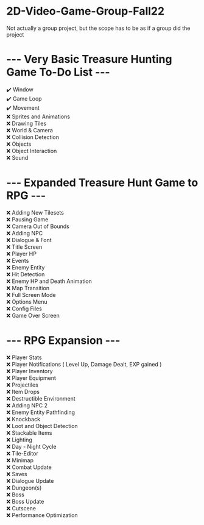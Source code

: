 # 2D-Video-Game-Group-Fall22
Not actually a group project, but the scope has to be as if a group did the project

# --- Very Basic Treasure Hunting Game To-Do List ---
:heavy_check_mark: Window  
:heavy_check_mark: Game Loop  
:heavy_check_mark: Movement  
:x: Sprites and Animations  
:x: Drawing Tiles  
:x: World & Camera  
:x: Collision Detection  
:x: Objects  
:x: Object Interaction  
:x: Sound   

# --- Expanded Treasure Hunt Game to RPG ---
:x: Adding New Tilesets  
:x: Pausing Game  
:x: Camera Out of Bounds  
:x: Adding NPC  
:x: Dialogue & Font  
:x: Title Screen  
:x: Player HP  
:x: Events  
:x: Enemy Entity  
:x: Hit Detection  
:x: Enemy HP and Death Animation  
:x: Map Transition  
:x: Full Screen Mode  
:x: Options Menu  
:x: Config Files  
:x: Game Over Screen  

# --- RPG Expansion ---
:x: Player Stats  
:x: Player Notifications ( Level Up, Damage Dealt, EXP gained )  
:x: Player Inventory  
:x: Player Equipment  
:x: Projectiles  
:x: Item Drops  
:x: Destructible Environment  
:x: Adding NPC 2  
:x: Enemy Entity Pathfinding  
:x: Knockback  
:x: Loot and Object Detection  
:x: Stackable Items  
:x: Lighting  
:x: Day - Night Cycle  
:x: Tile-Editor  
:x: Minimap  
:x: Combat Update  
:x: Saves  
:x: Dialogue Update  
:x: Dungeon(s)  
:x: Boss  
:x: Boss Update  
:x: Cutscene  
:x: Performance Optimization  
